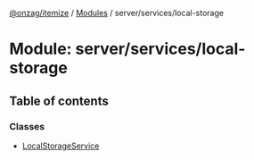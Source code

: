 [@onzag/itemize](../README.md) / [Modules](../modules.md) / server/services/local-storage

# Module: server/services/local-storage

## Table of contents

### Classes

- [LocalStorageService](../classes/server_services_local_storage.LocalStorageService.md)
